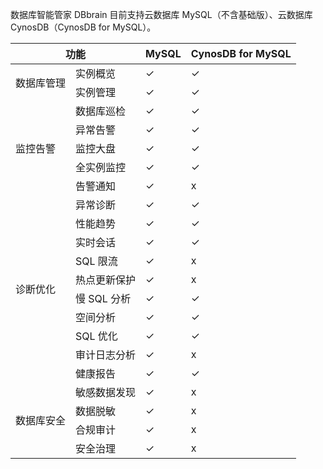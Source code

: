 数据库智能管家 DBbrain 目前支持云数据库 MySQL（不含基础版）、云数据库 CynosDB（CynosDB for MySQL）。


<table>
<thead>
<tr>
<th colspan=2>功能</th>
<th>MySQL</th>
<th>CynosDB for MySQL</th>
</tr>
</thead>
<tbody>
<tr>
<td rowspan=2>数据库管理</td>
<td>实例概览</td>
<td>&#10003;</td>
<td>&#10003;</td>
</tr>
<tr>
<td>实例管理</td>
<td>&#10003;</td>
<td>&#10003;</td>
</tr>
<tr>
<td rowspan=5>监控告警</td>
<td>数据库巡检</td>
<td>&#10003;</td>
<td>&#10003;</td>
</tr>
<tr>
<td>异常告警</td>
<td>&#10003;</td>
<td>&#10003;</td>
</tr>
<tr>
<td>监控大盘</td>
<td>&#10003;</td>
<td>&#10003;</td>
</tr>
<tr>
<td>全实例监控</td>
<td>&#10003;</td>
<td>&#10003;</td>
</tr>
<tr>
<td>告警通知</td>
<td>&#10003;</td>
<td>x</td>
</tr>
<tr>
<td rowspan=10>诊断优化</td>
<td>异常诊断</td>
<td>&#10003;</td>
<td>&#10003;</td>
</tr>
<tr>
<td>性能趋势</td>
<td>&#10003;</td>
<td>&#10003;</td>
</tr>
<tr>
<td>实时会话</td>
<td>&#10003;</td>
<td>&#10003;</td>
</tr>
<tr>
<td>SQL 限流</td>
<td>&#10003;</td>
<td>x</td>
</tr>
<tr>
<td>热点更新保护</td>
<td>&#10003;</td>
<td>x</td>
</tr>
<tr>
<td>慢 SQL 分析</td>
<td>&#10003;</td>
<td>&#10003;</td>
</tr>
<tr>
<td>空间分析</td>
<td>&#10003;</td>
<td>&#10003;</td>
</tr>
<tr>
<td>SQL 优化</td>
<td>&#10003;</td>
<td>&#10003;</td>
</tr>
<tr>
<td>审计日志分析</td>
<td>&#10003;</td>
<td>x</td>
</tr>
<tr>
<td>健康报告</td>
<td>&#10003;</td>
<td>&#10003;</td>
</tr>
<tr>
<td rowspan=4>数据库安全</td>
<td>敏感数据发现</td>
<td>&#10003;</td>
<td>x</td>
</tr>
<tr>
<td>数据脱敏</td>
<td>&#10003;</td>
<td>x</td>
</tr>
<td>合规审计</td>
<td>&#10003;</td>
<td>x</td>
</tr>
<tr>
<td>安全治理</td>
<td>&#10003;</td>
<td>x</td>
</tr>
</tbody></table>

